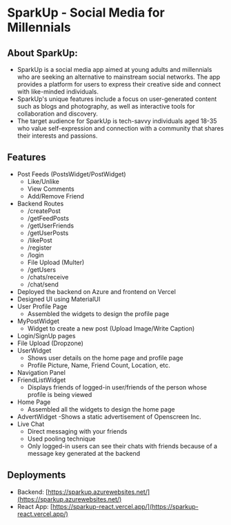 # SparkUp -  Social Media for Millennials

## About SparkUp:

- SparkUp is a social media app aimed at young adults and millennials who are seeking an alternative to mainstream social networks. The app provides a platform for users to express their creative side and connect with like-minded individuals. 
- SparkUp's unique features include a focus on user-generated content such as blogs and photography, as well as interactive tools for collaboration and discovery.
- The target audience for SparkUp is tech-savvy individuals aged 18-35 who value self-expression and connection with a community that shares their interests and passions.

## Features


- Post Feeds (PostsWidget/PostWidget)
    - Like/Unlike
    - View Comments
    - Add/Remove Friend
- Backend Routes
  - /createPost
  - /getFeedPosts
  - /getUserFriends
  - /getUserPosts
  - /likePost
  - /register
  - /login
  - File Upload (Multer)
  - /getUsers
  - /chats/receive
  - /chat/send
- Deployed the backend on Azure and frontend on Vercel
- Designed UI using MaterialUI
- User Profile Page
  - Assembled the widgets to design the profile page
- MyPostWidget
  - Widget to create a new post (Upload Image/Write Caption)
- Login/SignUp pages
- File Upload (Dropzone)
- UserWidget
  - Shows user details on the home page and profile page 
  - Profile Picture, Name, Friend Count, Location, etc.
- Navigation Panel
- FriendListWidget
  - Displays friends of logged-in user/friends of the person whose profile is being viewed
- Home Page
  - Assembled all the widgets to design the home page
- AdvertWidget
  -Shows a static advertisement of Openscreen Inc.
- Live Chat
  - Direct messaging with your friends
  - Used pooling technique
  - Only logged-in users can see their chats with friends because of a message key generated at the backend


## Deployments

- Backend: [https://sparkup.azurewebsites.net/](https://sparkup.azurewebsites.net/)
- React App: [https://sparkup-react.vercel.app/](https://sparkup-react.vercel.app/)
